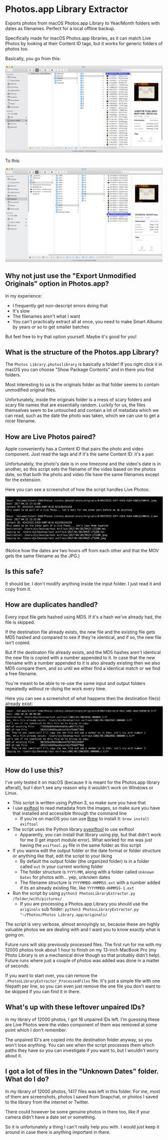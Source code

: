 # Photos.app Library Extractor

Exports photos from macOS Photos.app Library to Year/Month folders with dates as filenames. Perfect for a local offline backup.

Specifically made for macOS Photos.app libraries, as it can match Live Photos by looking at their Content ID tags, but it works for generic folders of photos too.

Basically, you go from this:

![Before](https://raw.githubusercontent.com/lambdan/PhotosLibraryExtractor/main/Screenshots/Screenshot%202020-11-07%20at%2011.34.21.png)

To this:

![After](https://raw.githubusercontent.com/lambdan/PhotosLibraryExtractor/main/Screenshots/Screenshot%202020-11-07%20at%2011.35.28.png)

## Why not just use the "Export Unmodified Originals" option in Photos.app?

In my experience:

- I frequently get non-descript errors doing that
- It's slow
- The filenames aren't what I want
- You can't practically extract all at once, you need to make Smart Albums by years or so to get smaller batches

But feel free to try that option yourself. Maybe it's good for you!

## What is the structure of the Photos.app Library?

The `Photos Library.photoslibrary` is basically a folder! If you right click it in macOS you can choose "Show Package Contents" and in there you find folders. 

Most interesting to us is the originals folder as that folder seems to contain unmodified original files. 

Unfortunately, inside the originals folder is a mess of scary folders and scary file names that are essentially random. Luckily for us, the files themselves seem to be untouched and contain a lot of metadata which we can read, such as the date the photo was taken, which we can use to get a nicer filename.

## How are Live Photos paired?

Apple conveniently has a Content ID that pairs the photo and video component. Just read the tags and if it's the same Content ID: it's a pair. 

Unfortunately, the photo's date is in one timezone and the video's date is in another, so this script sets the filename of the video based on the photos date, so that both the photo and video file have the same filenames except for the extension.

Here you can see a screenshot of how the script handles Live Photos: 

![Live Photos](https://raw.githubusercontent.com/lambdan/PhotosLibraryExtractor/main/Screenshots/Screenshot-%20Handling%20live%20photo.png)

(Notice how the dates are two hours off from each other and that the MOV gets the same filename as the JPG.)

## Is this safe?

It should be. I don't modify anything inside the input folder. I just read it and copy from it.

## How are duplicates handled?

Every input file gets hashed using MD5. If it's a hash we've already had, the file is skipped. 

If the destination file already exists, the new file and the existing file gets MD5 hashed and compared to see if they're identical, and if so, the new file isn't copied.

But if the destinaton file already exists, and the MD5 hashes aren't identical the new file is copied with a number appended to it. In case that the new filename with a number appended to it is also already existing then we also MD5 compare them, and so until we either find a identical match or we find a free filename.

You're meant to be able to re-use the same input and output folders repeatedly without re-doing the work every time.

Here you can see a screenshot of what happens then the destination file(s) already exist: 
![Destination Exists](https://raw.githubusercontent.com/lambdan/PhotosLibraryExtractor/main/Screenshots/Screenshot%20-%20handling%20duplicate%20destination.png)

## How do I use this?

I've only tested it on macOS (because it is meant for the Photos.app library afterall), but I don't see any reason why it wouldn't work on Windows or Linux.

- This script is written using Python 3, so make sure you have that
- I use [exiftool](https://exiftool.org) to read metadata from the images, so make sure you have that installed and accessible through the command line
    - If you're on macOS you can use [Brew](https://brew.sh) to install it: `brew install exiftool` 
- The script uses the Python library [pyexiftool](https://github.com/smarnach/pyexiftool) to use exiftool
    - Apparently, you can install that library using pip, but that didn't work for me (I get import module error). What worked for me was just having the `exiftool.py` file in the same folder as this script 
- If you wanna edit the output folder or the date format or folder structure or anything like that, edit the script to your liking
    - By default the output folder (the organized folder) is in a folder called `out` in your current working folder
    - The folder structure is `YYYY/MM`, along with a folder called `Unknown Dates` for photos with... yep, unknown dates
    - The filename structure is `YYYYMMDD-HHMMSS.ext` with a number added if its an already existing file, like `YYYYMMDD-HHMMSS-1.ext`
- Run the script by using `python3 PhotosLibraryExtractor.py /folder/with/pictures/`
    - If you are processing a Photos.app Library you should use the `originals` sub folder: `python3 PhotosLibraryExtractor.py "~/Photos/Photos Library.app/originals/`

The script is very verbose, almost annoyingly so, because these are highly valuable photos we are dealing with and I want you to know exactly what is going on.

Future runs will skip previously processed files. The first run for me with my 12000 photos took about 1 hour to finish on my 13-inch MacBook Pro (my Photo Library is on a mechanical drive though so that probably didn't help). Future runs where just a couple of photos was added was done in a matter of seconds. 

If you want to start over, you can remove the `.PhotosLibraryExtractor_ProcessedFiles` file. It's just a simple file with one filepath per line, so you can even just remove the one file you don't want to be skipped if you can find it in there.

## What's up with these leftover unpaired IDs?

In my library of 12000 photos, I got 16 unpaired IDs left. I'm guessing these are Live Photos were the video component of them was removed at some point which I don't remember. 

The unpaired ID's are copied into the destination folder anyway, so you won't lose anything. You can see when the script processes them which paths they have so you can investigate if you want to, but I wouldn't worry about it.

## I got a lot of files in the "Unknown Dates" folder. What do I do?

In my library of 12000 photos, 1417 files was left in this folder. For me, most of them are screenshots, photos I saved from Snapchat, or photos I saved to the library from the internet or Twitter. 

There could however be some genuine photos in there too, like if your camera didn't have a date set or something. 

So it is unfortunately a thing I can't really help you with. I would just keep it around in case there is anything important in there.